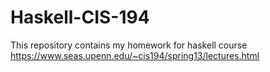 # Haskell-CIS-194
This repository contains my homework for haskell course https://www.seas.upenn.edu/~cis194/spring13/lectures.html
